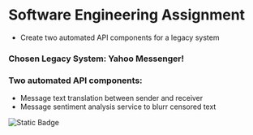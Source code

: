 # Software Engineering Assignment
- Create two automated API components for a legacy system
### Chosen Legacy System: Yahoo Messenger!

### Two automated API components:
- Message text translation between sender and receiver
- Message sentiment analysis service to blurr censored text

![Static Badge](https://img.shields.io/badge/Go_to_live_site-792ed6?link=https%3A%2F%2Frj-automated-api-app.onrender.com)

